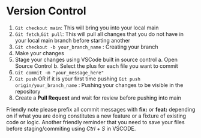 # Version Control

1. ``Git checkout main``: This will bring you into your local main
2. ``Git fetch``,``Git pull``: This will pull all changes that you do not have in your local main branch before starting another
3. ``Git checkout -b your_branch_name`` : Creating your branch
4. Make your changes
5. Stage your changes using VSCode built in source control
    a. Open Source Control
    b. Select the plus for each file you want to commit
6. ``Git commit -m "your_message_here"``
7. ``Git push`` OR if it is your first time pushing ``Git push origin/your_branch_name`` : Pushing your changes to be visible in the repository
8. Create a **Pull Request** and wait for review before pushing into main

Friendly note please prefix all commit messages with **fix:** or **feat:** depending on if what you are doing constitutes a new feature or a fixture of existing code or logic. Another friendly reminder that you need to save your files before staging/commiting using *Ctrl + S* in VSCODE.